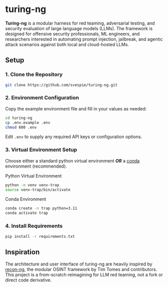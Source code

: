 # turing-ng

**Turing-ng** is a modular harness for red teaming, adversarial testing, and security evaluation of large language models (LLMs). The framework is designed for offensive security professionals, ML engineers, and researchers interested in automating prompt injection, jailbreak, and agentic attack scenarios against both local and cloud-hosted LLMs.

## Setup
### 1. Clone the Repository
``` bash
git clone https://github.com/svespie/turing-ng.git
```

### 2. Environment Configuration
Copy the example environment file and fill in your values as needed:

``` bash
cd turing-ng
cp .env.example .env
chmod 600 .env
```

Edit `.env` to supply any required API keys or configuration options.

### 3. Virtual Environment Setup
Choose either a standard python virtual environment _**OR**_ a [conda](https://docs.conda.io/projects/conda/en/latest/user-guide/install/index.html) environment (recommended).

Python Virtual Environment
``` bash
python -m venv venv-trap
source venv-trap/bin/activate
```

Conda Environment
``` bash
conda create -n trap python=3.11
conda activate trap
```

### 4. Install Requirements
``` bash
pip install -r requirements.txt
```

## Inspiration
The architecture and user interface of turing-ng are heavily inspired by [recon-ng](https://github.com/lanmaster53/recon-ng), the modular OSINT framework by Tim Tomes and contributors. This project is a from-scratch reimagining for LLM red teaming, not a fork or direct code derivative.